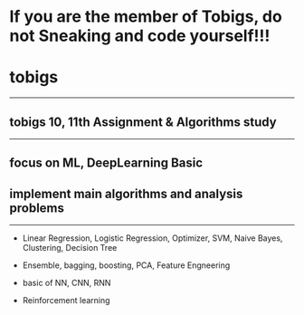 # If you are the member of Tobigs, do not Sneaking and code yourself!!!



# tobigs

---

## tobigs 10, 11th Assignment & Algorithms study

---

## focus on ML, DeepLearning Basic

## implement main algorithms and analysis problems

---

- Linear Regression, Logistic Regression, Optimizer, SVM, Naive Bayes, Clustering, Decision Tree

- Ensemble, bagging, boosting, PCA, Feature Engneering

- basic of NN, CNN, RNN

- Reinforcement learning

